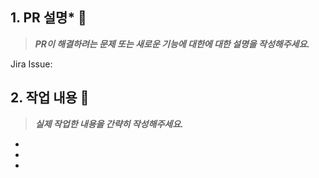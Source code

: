 ## 1. PR 설명\* 🤯

> _**PR이 해결하려는 문제 또는 새로운 기능에 대한에 대한 설명을 작성해주세요.**_

Jira Issue:

## 2. 작업 내용 🚀

> _**실제 작업한 내용을 간략히 작성해주세요.**_

-
-
-
